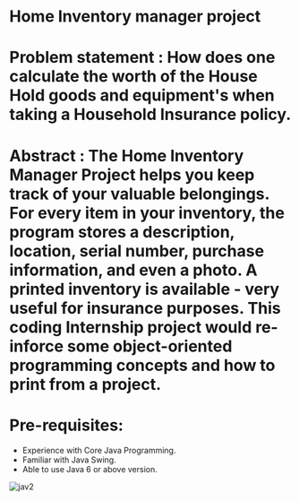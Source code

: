 # Home Inventory manager project
# Problem statement : How does one calculate the worth of the House Hold goods and equipment's when taking a Household Insurance policy.
# Abstract : The Home Inventory Manager Project helps you keep track of your valuable belongings. For every item in your inventory, the program stores a description, location, serial number, purchase information, and even a photo. A printed inventory is available - very useful for insurance purposes. This coding Internship project would re-inforce some object-oriented programming concepts and how to print from a project.

# Pre-requisites:
* Experience with Core Java Programming.
* Familiar with Java Swing.
* Able to use Java 6 or above version.

![jav2](https://user-images.githubusercontent.com/86942586/178882704-9fe2f6db-652b-40de-a30d-f28557d032b2.jpg)
